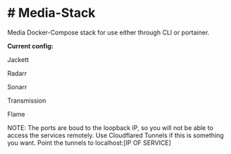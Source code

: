 <h1># Media-Stack</h1>
Media Docker-Compose stack for use either through CLI or portainer.


<b>Current config:</b>

Jackett

Radarr

Sonarr

Transmission

Flame



NOTE: The ports are boud to the loopback IP, so you will not be able to access the services remotely. Use Cloudflared Tunnels if this is something you want. 
Point the tunnels to localhost:[IP OF SERVICE]

